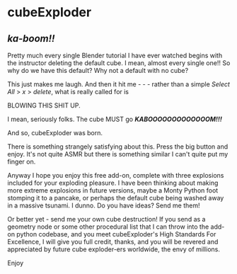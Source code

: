 # cubeExploder
## _ka-boom!!_

Pretty much every single Blender tutorial I have ever watched begins with the instructor deleting the default cube. I mean,
almost every single one!! So why do we have this default? Why not a default with no cube?

This just makes me laugh. And then it hit me - - - rather than a simple _Select All_ > _x_ > _delete_, what is really called for is 

BLOWING THIS SHIT UP. 

I mean, seriously folks. The cube MUST go ***KABOOOOOOOOOOOOOM!!!***

And so, cubeExploder was born.

There is something strangely satisfying about this. Press the big button and enjoy. It's not quite ASMR but there is 
something similar I can't quite put my finger on.

Anyway I hope you enjoy this free add-on, complete with three explosions included for your exploding pleasure. I have
been thinking about making more extreme explosions in future versions, maybe a Monty Python foot stomping it to a pancake, or perhaps
the default cube being washed away in a massive tsunami. I dunno. Do you have ideas? Send me them!

Or better yet - send me your own cube destruction! If you send as a geometry node or some other procedural list that I can throw
into the add-on python codebase, and you meet cubeExploder's High Standards For Excellence, I will give you full credit, thanks,
and you will be revered and appreciated by future cube exploder-ers worldwide, the envy of millions.

Enjoy
